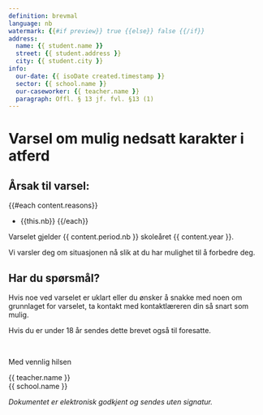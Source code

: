 ```yaml
---
definition: brevmal
language: nb
watermark: {{#if preview}} true {{else}} false {{/if}}
address:
  name: {{ student.name }}
  street: {{ student.address }}
  city: {{ student.city }}
info:
  our-date: {{ isoDate created.timestamp }}
  sector: {{ school.name }}
  our-caseworker: {{ teacher.name }}
  paragraph: Offl. § 13 jf. fvl. §13 (1)
---
```


# Varsel om mulig nedsatt karakter i atferd

## Årsak til varsel:

{{#each content.reasons}}
 - {{this.nb}}
{{/each}}

Varselet gjelder {{ content.period.nb }} skoleåret {{ content.year }}.

Vi varsler deg om situasjonen nå slik at du har mulighet til å forbedre deg.

## Har du spørsmål?

Hvis noe ved varselet er uklart eller du ønsker å snakke med noen om grunnlaget for varselet, ta kontakt med kontaktlæreren din så snart som mulig.

Hvis du er under 18 år sendes dette brevet også til foresatte.

<br/>

Med vennlig hilsen

{{ teacher.name }}<br />
{{ school.name }}<br />

*Dokumentet er elektronisk godkjent og sendes uten signatur.*
